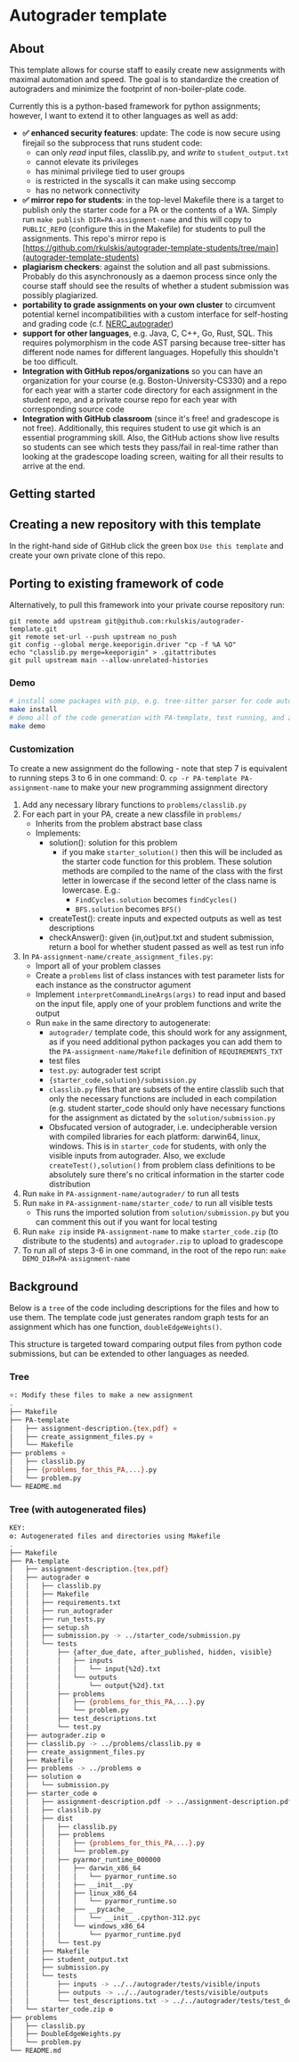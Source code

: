 # Autograder template

## About
This template allows for course staff to easily create new assignments with
maximal automation and speed. The goal is to standardize the creation of
autograders and minimize the footprint of non-boiler-plate code.

Currently this is a python-based framework for python assignments; however, I
want to extend it to other languages as well as add:
 * **✅ enhanced security features**: update: The code is now secure using
   firejail so the subprocess that runs student code:
   * can only *read* input files, classlib.py, and *write* to
     `student_output.txt`
   * cannot elevate its privileges
   * has minimal privilege tied to user groups
   * is restricted in the syscalls it can make using seccomp
   * has no network connectivity
 * **✅ mirror repo for students**: in the top-level Makefile there is a target
   to publish only the starter code for a PA or the contents of a WA. Simply
   run `make publish DIR=PA-assignment-name` and this will copy to `PUBLIC_REPO` 
   (configure this in the Makefile) for students to pull the assignments.
   This repo's mirror repo is [https://github.com/rkulskis/autograder-template-students/tree/main](autograder-template-students)
 * **plagiarism checkers**: against the solution and all past
 submissions. Probably do this asynchronously as a daemon process since only the
 course staff should see the results of whether a student submission was
 possibly plagiarized.
 * **portability to grade assignments on your own cluster** to circumvent
   potential kernel incompatibilities with a custom interface for self-hosting
   and grading code
   (c.f. [NERC_autograder](https://github.com/OpenOSOrg/NERCautograder))
 * **support for other languages**, e.g. Java, C, C++, Go, Rust, SQL. This
 requires polymorphism in the code AST parsing because tree-sitter has different
 node names for different languages. Hopefully this shouldn't be too difficult.
 * **Integration with GitHub repos/organizations** so you can have an
 organization for your course (e.g. Boston-University-CS330) and a repo for each
 year with a starter code directory for each assignment in the student repo, and
 a private course repo for each year with corresponding source code
 * **Integration with GitHub classroom** (since it's free! and gradescope is not
 free). Additionally, this requires student to use git which is an essential
 programming skill. Also, the GitHub actions show live results so students can
 see which tests they pass/fail in real-time rather than looking at the
 gradescope loading screen, waiting for all their results to arrive at the end.
 
 
## Getting started

## Creating a new repository with this template

In the right-hand side of GitHub click the green box `Use this template` and
create your own private clone of this repo.

## Porting to existing framework of code

Alternatively, to pull this framework into your private course
repository run:
```
git remote add upstream git@github.com:rkulskis/autograder-template.git
git remote set-url --push upstream no_push
git config --global merge.keeporigin.driver "cp -f %A %O"
echo "classlib.py merge=keeporigin" > .gitattributes
git pull upstream main --allow-unrelated-histories
```

### Demo
```bash
# install some packages with pip, e.g. tree-sitter parser for code autogeneration
make install 
# demo all of the code generation with PA-template, test running, and zipping
make demo
```

### Customization
To create a new assignment do the following - note that step 7 is equivalent to
running steps 3 to 6 in one command:
0. `cp -r PA-template PA-assignment-name` to make your new programming
assignment directory
1. Add any necessary library functions to `problems/classlib.py`
2. For each part in your PA, create a new classfile in `problems/`
   * Inherits from the problem abstract base class
   * Implements:
	 * solution(): solution for this problem
		 * if you make `starter_solution()` then this will be included as the
		 starter code function for this problem. These solution methods are
		 compiled to the name of the class with the first letter in lowercase if
		 the second letter of the class name is lowercase. E.g.:
			 * `FindCycles.solution` becomes `findCycles()`
			 * `BFS.solution` becomes `BFS()`
	 * createTest(): create inputs and expected outputs as well as test
	 descriptions
	 * checkAnswer(): given {in,out}put.txt and student submission, return a
	 bool for whether student passed as well as test run info
3. In `PA-assignment-name/create_assignment_files.py`:
   * Import all of your problem classes
   * Create a `problems` list of class instances with test parameter lists for
   each instance as the constructor agument
   * Implement `interpretCommandLineArgs(args)` to read input and based on the
   input file, apply one of your problem functions and write the output
   * Run `make` in the same directory to autogenerate:
	 * `autograder/` template code, this should work for any assignment, as if
	 you need additional python packages you can add them to the
	 `PA-assignment-name/Makefile` definition of `REQUIREMENTS_TXT`
	 * test files
	 * `test.py`: autograder test script
	 * `{starter_code,solution}/submission.py`
	 * `classlib.py` files that are subsets of the entire classlib such that
	 only the necessary functions are included in each compilation (e.g. student
	 starter_code should only have necessary functions for the assignment as
	 dictated by the `solution/submission.py`
	 * Obsfucated version of autograder, i.e. undecipherable version with
	 compiled libraries for each platform: darwin64, linux, windows. This is in
	 `starter_code` for students, with only the visible inputs from
	 autograder. Also, we exclude `createTest(),solution()` from problem class
	 definitions to be absolutely sure there's no critical information in the
	 starter code distribution
4. Run `make` in `PA-assignment-name/autograder/` to run all tests
5. Run `make` in `PA-assignment-name/starter_code/` to run all visible tests
   * This runs the imported solution from `solution/submission.py` but you can
   comment this out if you want for local testing
6. Run `make zip` inside `PA-assignment-name` to make `starter_code.zip` (to
distribute to the students) and `autograder.zip` to upload to gradescope
7. To run all of steps 3-6 in one command, in the root of the repo run: `make
DEMO_DIR=PA-assignment-name`

## Background
Below is a `tree` of the code including descriptions for the files and how to
use them. The template code just generates random graph tests for an assignment
which has one function, `doubleEdgeWeights()`.

This structure is targeted toward comparing output files from python code
submissions, but can be extended to other languages as needed.
 
### Tree
```bash
⭐: Modify these files to make a new assignment
.
├── Makefile
├── PA-template
│   ├── assignment-description.{tex,pdf} ⭐
│   ├── create_assignment_files.py ⭐
│   └── Makefile
├── problems ⭐
│   ├── classlib.py
│   ├── {problems_for_this_PA,...}.py
│   └── problem.py
└── README.md
```
### Tree (with autogenerated files)
```bash
KEY:
⚙️: Autogenerated files and directories using Makefile
.
├── Makefile
├── PA-template
│   ├── assignment-description.{tex,pdf}
│   ├── autograder ⚙️
│   │   ├── classlib.py
│   │   ├── Makefile
│   │   ├── requirements.txt
│   │   ├── run_autograder
│   │   ├── run_tests.py
│   │   ├── setup.sh
│   │   ├── submission.py -> ../starter_code/submission.py
│   │   └── tests
│   │       ├── {after_due_date, after_published, hidden, visible}
│   │       │   ├── inputs
│   │       │   │   └── input{%2d}.txt
│   │       │   └── outputs
│   │       │       └── output{%2d}.txt
│   │       ├── problems
│   │       │   ├── {problems_for_this_PA,...}.py
│   │       │   └── problem.py
│   │       ├── test_descriptions.txt
│   │       └── test.py
│   ├── autograder.zip ⚙️
│   ├── classlib.py -> ../problems/classlib.py ⚙️
│   ├── create_assignment_files.py
│   ├── Makefile
│   ├── problems -> ../problems ⚙️
│   ├── solution ⚙️
│   │   └── submission.py
│   ├── starter_code ⚙️
│   │   ├── assignment-description.pdf -> ../assignment-description.pdf
│   │   ├── classlib.py
│   │   ├── dist
│   │   │   ├── classlib.py
│   │   │   ├── problems
│   │   │   │   ├── {problems_for_this_PA,...}.py
│   │   │   │   └── problem.py
│   │   │   ├── pyarmor_runtime_000000
│   │   │   │   ├── darwin_x86_64
│   │   │   │   │   └── pyarmor_runtime.so
│   │   │   │   ├── __init__.py
│   │   │   │   ├── linux_x86_64
│   │   │   │   │   └── pyarmor_runtime.so
│   │   │   │   ├── __pycache__
│   │   │   │   │   └── __init__.cpython-312.pyc
│   │   │   │   └── windows_x86_64
│   │   │   │       └── pyarmor_runtime.pyd
│   │   │   └── test.py
│   │   ├── Makefile
│   │   ├── student_output.txt
│   │   ├── submission.py
│   │   └── tests
│   │       ├── inputs -> ../../autograder/tests/visible/inputs
│   │       ├── outputs -> ../../autograder/tests/visible/outputs
│   │       └── test_descriptions.txt -> ../../autograder/tests/test_descriptions.txt
│   └── starter_code.zip ⚙️
├── problems
│   ├── classlib.py
│   ├── DoubleEdgeWeights.py
│   └── problem.py
└── README.md
```
